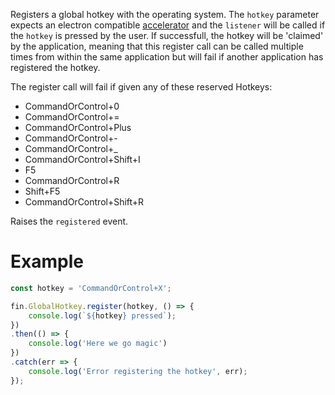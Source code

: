 Registers a global hotkey with the operating system. The `hotkey` parameter expects an electron compatible [accelerator](https://github.com/electron/electron/blob/master/docs/api/accelerator.md) and the `listener` will be called if the `hotkey` is pressed by the user. If successfull, the hotkey will be 'claimed' by the application, meaning that this register call can be called multiple times from within the same application but will fail if another application has registered the hotkey.

The register call will fail if given any of these reserved Hotkeys:
* CommandOrControl+0
* CommandOrControl+=
* CommandOrControl+Plus
* CommandOrControl+-
* CommandOrControl+_
* CommandOrControl+Shift+I
* F5
* CommandOrControl+R
* Shift+F5
* CommandOrControl+Shift+R

Raises the `registered` event.

# Example
```js
const hotkey = 'CommandOrControl+X';

fin.GlobalHotkey.register(hotkey, () => {
    console.log(`${hotkey} pressed`);
})
.then(() => {
    console.log('Here we go magic')
})
.catch(err => {
    console.log('Error registering the hotkey', err);
});
```
